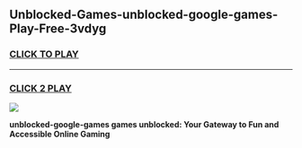 
## Unblocked-Games-unblocked-google-games-Play-Free-3vdyg
<h3>
<a href="https://premium76.site?title=unblocked-google-games&ref=21A">CLICK TO PLAY</a></h3>
<hr>

<h3>
<a href="https://premium76.site?title=unblocked-google-games&ref=21A">CLICK 2 PLAY</a>
  
</h3>

<a href="https://premium76.site?title=unblocked-google-games&ref=21A"><img src="https://clearcache.store/games.png"></a>


**unblocked-google-games games unblocked: Your Gateway to Fun and Accessible Online Gaming**
